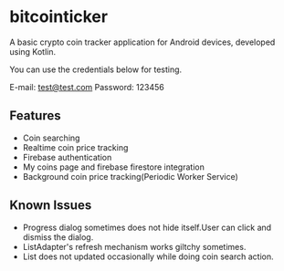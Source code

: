 # bitcointicker

A basic crypto coin tracker application for Android devices, developed using Kotlin.

You can use the credentials below for testing.

E-mail: test@test.com
Password: 123456

## Features

+ Coin searching
+ Realtime coin price tracking
+ Firebase authentication
+ My coins page and firebase firestore integration
+ Background coin price tracking(Periodic Worker Service)

## Known Issues

+ Progress dialog sometimes does not hide itself.User can click and dismiss the dialog.
+ ListAdapter's refresh mechanism works giltchy sometimes.
+ List does not updated occasionally while doing coin search action.
